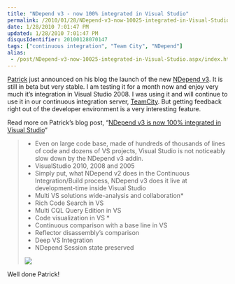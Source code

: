 ```yaml
---
title: "NDepend v3 - now 100% integrated in Visual Studio"
permalink: /2010/01/28/NDepend-v3-now-10025-integrated-in-Visual-Studio/
date: 1/28/2010 7:01:47 PM
updated: 1/28/2010 7:01:47 PM
disqusIdentifier: 20100128070147
tags: ["continuous integration", "Team City", "NDepend"]
alias:
 - /post/NDepend-v3-now-10025-integrated-in-Visual-Studio.aspx/index.html
---
```

[Patrick](http://codebetter.com/blogs/patricksmacchia/) just announced on his blog the launch of the new [NDepend v3](http://www.ndepend.com/Version3BetaProgram.aspx). It is still in beta but very stable. I am testing it for a month now and enjoy very much it’s integration in Visual Studio 2008. I was using it and will continue to use it in our continuous integration server, [TeamCity](http://www.jetbrains.com/teamcity/index.html). But getting feedback right out of the developer environment is a very interesting feature.

Read more on Patrick’s blog post, “[NDepend v3 is now 100% integrated in Visual Studio](http://codebetter.com/blogs/patricksmacchia/archive/2010/01/28/ndepend-v3-is-now-100-integrated-in-visual-studio.aspx)“
<!-- more -->

> * Even on large code base, made of hundreds of thousands of lines of code and dozens of VS projects, Visual Studio is not noticeably slow down by the NDepend v3 addin.
> * VisualStudio 2010, 2008 and 2005
> * Simply put, what NDepend v2 does in the Continuous Integration/Build process, NDepend v3 does it live at development-time inside Visual Studio
> * Multi VS solutions wide-analysis and collaboration*
> * Rich Code Search in VS
> * Multi CQL Query Edition in VS
> * Code visualization in VS *
> * Continuous comparison with a base line in VS
> * Reflector disassembly’s comparison
> * Deep VS Integration
> * NDepend Session state preserved
> 
> ![](/images/ProgressCircleTooltip1_143E4AF5.png)

Well done Patrick!

